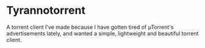 Tyrannotorrent
=============

A torrent client I've made because I have gotten tired of µTorrent's advertisements lately, and wanted a simple, lightweight and beautiful torrent client.
